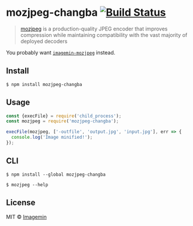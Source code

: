 # mozjpeg-changba [![Build Status](https://travis-ci.org/ChangbaFE/mozjpeg-bin.svg?branch=master)](http://travis-ci.org/ChangbaFE/mozjpeg-bin)

> [mozjpeg](https://github.com/mozilla/mozjpeg) is a production-quality JPEG encoder that improves compression while maintaining compatibility with the vast majority of deployed decoders

You probably want [`imagemin-mozjpeg`](https://github.com/imagemin/imagemin-mozjpeg) instead.

## Install

```
$ npm install mozjpeg-changba
```

## Usage

```js
const {execFile} = require('child_process');
const mozjpeg = require('mozjpeg-changba');

execFile(mozjpeg, ['-outfile', 'output.jpg', 'input.jpg'], err => {
  console.log('Image minified!');
});
```

## CLI

```
$ npm install --global mozjpeg-changba
```

```
$ mozjpeg --help
```

## License

MIT © [Imagemin](https://github.com/imagemin)
